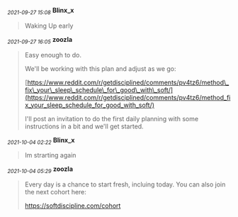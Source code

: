 <sub>*2021-09-27 15:08*</sub>
**Blinx_x**
> Waking Up early

<sub>*2021-09-27 16:05*</sub>
**zoozla**
> Easy enough to do.
> 
> We'll be working with this plan and adjust as we go:
> 
> [https://www.reddit.com/r/getdisciplined/comments/pv4tz6/method\_fix\_your\_sleep\_schedule\_for\_good\_with\_soft/](https://www.reddit.com/r/getdisciplined/comments/pv4tz6/method_fix_your_sleep_schedule_for_good_with_soft/)
> 
> I'll post an invitation to do the first daily planning with some instructions in a bit and we'll get started.

<sub>*2021-10-04 02:22*</sub>
**Blinx_x**
> Im strarting again

<sub>*2021-10-04 05:29*</sub>
**zoozla**
> Every day is a chance to start fresh, incluing today. You can also join the next cohort here:
> 
> https://softdiscipline.com/cohort

